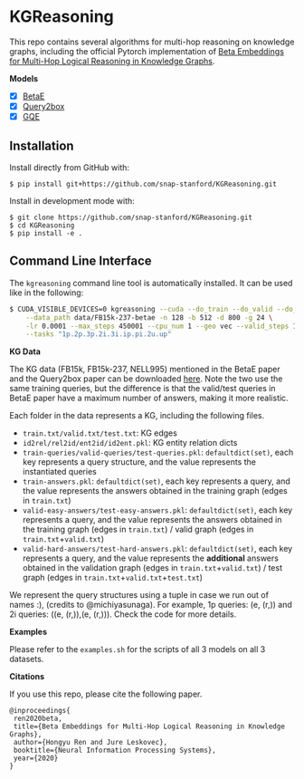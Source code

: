 # KGReasoning
This repo contains several algorithms for multi-hop reasoning on knowledge graphs, including the official Pytorch implementation of [Beta Embeddings for Multi-Hop Logical Reasoning in Knowledge Graphs](https://arxiv.org/abs/2010.11465).

**Models**
- [x] [BetaE](https://arxiv.org/abs/2010.11465)
- [x] [Query2box](https://arxiv.org/abs/2002.05969)
- [x] [GQE](https://arxiv.org/abs/1806.01445)

## Installation

Install directly from GitHub with:

```shell
$ pip install git+https://github.com/snap-stanford/KGReasoning.git
```

Install in development mode with:

```shell
$ git clone https://github.com/snap-stanford/KGReasoning.git
$ cd KGReasoning
$ pip install -e .
```

## Command Line Interface

The `kgreasoning` command line tool is automatically installed. It can
be used like in the following:

```bash
$ CUDA_VISIBLE_DEVICES=0 kgreasoning --cuda --do_train --do_valid --do_test \
    --data_path data/FB15k-237-betae -n 128 -b 512 -d 800 -g 24 \
    -lr 0.0001 --max_steps 450001 --cpu_num 1 --geo vec --valid_steps 15000 \
    --tasks "1p.2p.3p.2i.3i.ip.pi.2u.up"
```

**KG Data**

The KG data (FB15k, FB15k-237, NELL995) mentioned in the BetaE paper and the Query2box paper can be downloaded [here](http://snap.stanford.edu/betae/KG_data.zip). Note the two use the same training queries, but the difference is that the valid/test queries in BetaE paper have a maximum number of answers, making it more realistic.

Each folder in the data represents a KG, including the following files.
- `train.txt/valid.txt/test.txt`: KG edges
- `id2rel/rel2id/ent2id/id2ent.pkl`: KG entity relation dicts
- `train-queries/valid-queries/test-queries.pkl`: `defaultdict(set)`, each key represents a query structure, and the value represents the instantiated queries
- `train-answers.pkl`: `defaultdict(set)`, each key represents a query, and the value represents the answers obtained in the training graph (edges in `train.txt`)
- `valid-easy-answers/test-easy-answers.pkl`: `defaultdict(set)`, each key represents a query, and the value represents the answers obtained in the training graph (edges in `train.txt`) / valid graph (edges in `train.txt`+`valid.txt`)
- `valid-hard-answers/test-hard-answers.pkl`: `defaultdict(set)`, each key represents a query, and the value represents the **additional** answers obtained in the validation graph (edges in `train.txt`+`valid.txt`) / test graph (edges in `train.txt`+`valid.txt`+`test.txt`)

We represent the query structures using a tuple in case we run out of names :), (credits to @michiyasunaga). For example, 1p queries: (e, (r,)) and 2i queries: ((e, (r,)),(e, (r,))). Check the code for more details.

**Examples**

Please refer to the `examples.sh` for the scripts of all 3 models on all 3 datasets.

**Citations**

If you use this repo, please cite the following paper.

```
@inproceedings{
 ren2020beta,
 title={Beta Embeddings for Multi-Hop Logical Reasoning in Knowledge Graphs},
 author={Hongyu Ren and Jure Leskovec},
 booktitle={Neural Information Processing Systems},
 year={2020}
}
```
